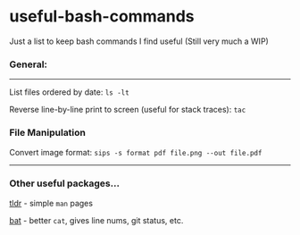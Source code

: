 # useful-bash-commands
Just a list to keep bash commands I find useful (Still very much a WIP)

### General:
___

List files ordered by date: ```ls -lt```

Reverse line-by-line print to screen (useful for stack traces): ```tac```

### File Manipulation

Convert image format: ```sips -s format pdf file.png --out file.pdf```

___ 

### Other useful packages...

[tldr](https://github.com/tldr-pages/tldr) - simple ```man``` pages

[bat](https://github.com/sharkdp/bat) - better ```cat```, gives line nums, git status, etc.